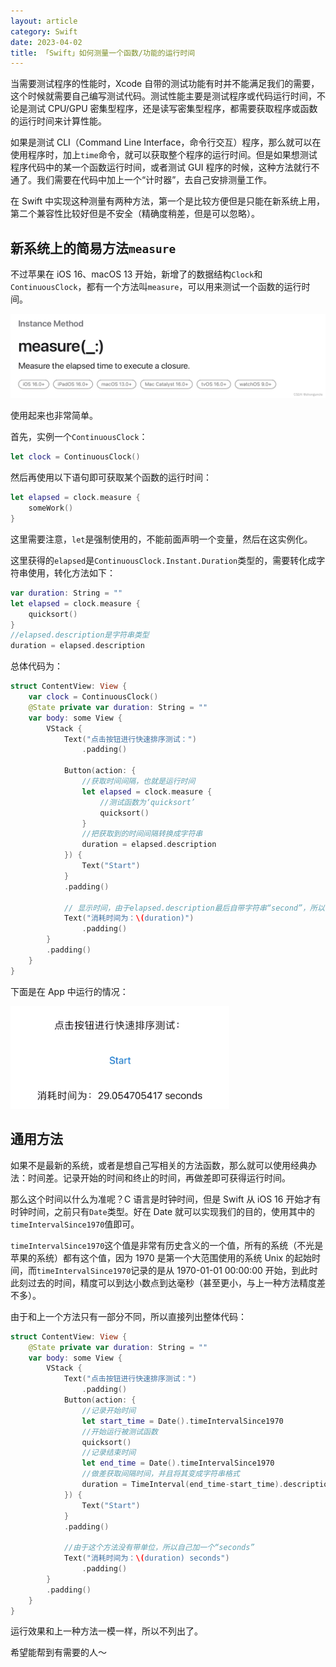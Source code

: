 ```yaml
---
layout: article
category: Swift
date: 2023-04-02
title: 「Swift」如何测量一个函数/功能的运行时间
---
```

<!-- excerpt-start -->
当需要测试程序的性能时，Xcode 自带的测试功能有时并不能满足我们的需要，这个时候就需要自己编写测试代码。测试性能主要是测试程序或代码运行时间，不论是测试 CPU/GPU 密集型程序，还是读写密集型程序，都需要获取程序或函数的运行时间来计算性能。

如果是测试 CLI（Command Line Interface，命令行交互）程序，那么就可以在使用程序时，加上`time`命令，就可以获取整个程序的运行时间。但是如果想测试程序代码中的某一个函数运行时间，或者测试 GUI 程序的时候，这种方法就行不通了。我们需要在代码中加上一个“计时器”，去自己安排测量工作。

在 Swift 中实现这种测量有两种方法，第一个是比较方便但是只能在新系统上用，第二个兼容性比较好但是不安全（精确度稍差，但是可以忽略）。

## 新系统上的简易方法`measure`
不过苹果在 iOS 16、macOS 13 开始，新增了的数据结构`Clock`和`ContinuousClock`，都有一个方法叫`measure`，可以用来测试一个函数的运行时间。

![measure官方文档](/assets/images/de8eb23ff5d84f33aefbf193715d64b0.png)

使用起来也非常简单。

首先，实例一个`ContinuousClock`：

```swift
let clock = ContinuousClock()
```

然后再使用以下语句即可获取某个函数的运行时间：

```swift
let elapsed = clock.measure {
	someWork()
}
```

这里需要注意，`let`是强制使用的，不能前面声明一个变量，然后在这实例化。

这里获得的`elapsed`是`ContinuousClock.Instant.Duration`类型的，需要转化成字符串使用，转化方法如下：

```swift
var duration: String = ""
let elapsed = clock.measure {
	quicksort()
}
//elapsed.description是字符串类型
duration = elapsed.description
```

总体代码为：

```swift
struct ContentView: View {
    var clock = ContinuousClock()
    @State private var duration: String = ""
    var body: some View {
        VStack {
            Text("点击按钮进行快速排序测试：")
                .padding()
                
            Button(action: {
            	//获取时间间隔，也就是运行时间
                let elapsed = clock.measure {
                	//测试函数为‘quicksort’
                	quicksort()
                }
                //把获取到的时间间隔转换成字符串
                duration = elapsed.description
            }) {
                Text("Start")
            }
            .padding()

			// 显示时间，由于elapsed.description最后自带字符串“second”，所以不用加单位
            Text("消耗时间为：\(duration)")
                .padding()
        }
        .padding()
    }
}
```

下面是在 App 中运行的情况：

<img alt="在 App 中运行的情况" src="/assets/images/6462775863e24368b0291eb2b84e73ac.gif" width="350">

## 通用方法
如果不是最新的系统，或者是想自己写相关的方法函数，那么就可以使用经典办法：时间差。记录开始的时间和终止的时间，再做差即可获得运行时间。

那么这个时间以什么为准呢？C 语言是时钟时间，但是 Swift 从 iOS 16 开始才有时钟时间，之前只有`Date`类型。好在 Date 就可以实现我们的目的，使用其中的`timeIntervalSince1970`值即可。

`timeIntervalSince1970`这个值是非常有历史含义的一个值，所有的系统（不光是苹果的系统）都有这个值，因为 1970 是第一个大范围使用的系统 Unix 的起始时间，而`timeIntervalSince1970`记录的是从 1970-01-01 00:00:00 开始，到此时此刻过去的时间，精度可以到达小数点到达毫秒（甚至更小，与上一种方法精度差不多）。

由于和上一个方法只有一部分不同，所以直接列出整体代码：

```swift
struct ContentView: View {
    @State private var duration: String = ""
    var body: some View {
        VStack {
            Text("点击按钮进行快速排序测试：")
                .padding()
            Button(action: {
            	//记录开始时间
                let start_time = Date().timeIntervalSince1970
                //开始运行被测试函数
                quicksort()
                //记录结束时间
                let end_time = Date().timeIntervalSince1970
                //做差获取间隔时间，并且将其变成字符串格式
                duration = TimeInterval(end_time-start_time).description
            }) {
                Text("Start")
            }
            .padding()

			//由于这个方法没有带单位，所以自己加一个“seconds”
            Text("消耗时间为：\(duration) seconds")
                .padding()
        }
        .padding()
    }
}
```

运行效果和上一种方法一模一样，所以不列出了。

希望能帮到有需要的人～